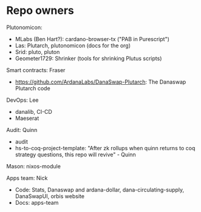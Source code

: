 # Repo owners

Plutonomicon:
- MLabs (Ben Hart?): cardano-browser-tx ("PAB in Purescript")
- Las: Plutarch, plutonomicon (docs for the org)
- Srid: pluto, pluton
- Geometer1729: Shrinker (tools for shrinking Plutus scripts)

Smart contracts: Fraser
- https://github.com/ArdanaLabs/DanaSwap-Plutarch: The Danaswap Plutarch code

DevOps: Lee
- danalib, CI-CD
- Maeserat

Audit: Quinn
- audit
- hs-to-coq-project-template: "After zk rollups when quinn returns to coq
  strategy questions, this repo will revive" - Quinn

Mason: nixos-module

Apps team: Nick
- Code: Stats, Danaswap and ardana-dollar, dana-circulating-supply, DanaSwapUI,
  orbis website
- Docs: apps-team



